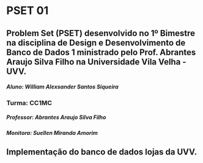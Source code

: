 # PSET 01 

## Problem Set (PSET) desenvolvido no 1º Bimestre na disciplina de Design e Desenvolvimento de Banco de Dados 1 ministrado pelo Prof. Abrantes Araujo Silva Filho na Universidade Vila Velha - UVV.

##### Aluno: William Alexsander Santos Siqueira
### Turma: CC1MC
##### Professor: Abrantes Araujo Silva Filho
##### Monitora: Suellen Miranda Amorim

## Implementação do banco de dados lojas da UVV.





